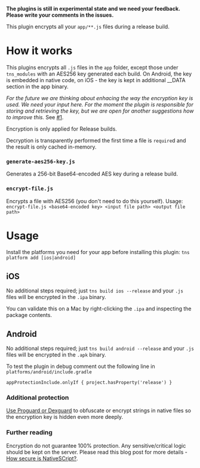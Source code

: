 **The plugins is still in experimental state and we need your feedback. Please write your comments in the issues.**

This plugin encrypts all your `app/**.js` files during a release build.

# How it works
This plugins encrypts all `.js` files in the `app` folder, except those under `tns_modules` with an AES256 key generated each build.
On Android, the key is embedded in native code, on iOS - the key is kept in additional __DATA section in the app binary.

*For the future we are thinking about enhacing the way the encryption key is used. We need your input here. For the moment the plugin is responsible for storing and retrieving the key, but we are open for another suggestions how to improve this.* See [#1](https://github.com/NativeScript/nativescript-app-encryption/issues/1).

Encryption is only applied for Release builds.

Decryption is transparently performed the first time a file is `require`d and the result is only cached in-memory.

### `generate-aes256-key.js`
Generates a 256-bit Base64-encoded AES key during a release build.

### `encrypt-file.js`
Encrypts a file with AES256 (you don't need to do this yourself).
Usage: `encrypt-file.js <base64-encoded key> <input file path> <output file path>`

# Usage
Install the platforms you need for your app before installing this plugin: `tns platform add [ios|android]`

## iOS
No additional steps required; just `tns build ios --release` and your `.js` files will be encrypted in the `.ipa` binary.

You can validate this on a Mac by right-clicking the `.ipa` and inspecting the package contents.

## Android
No additional steps required; just `tns build android --release` and your `.js` files will be encrypted in the `.apk` binary.

To test the plugin in debug comment out the following line in `platforms/android/include.gradle`

`appProtectionInclude.onlyIf { project.hasProperty('release') }`

### Additional protection
[Use Proguard or Dexguard](http://proguard.sourceforge.net/FAQ.html#encrypt) to obfuscate or encrypt strings in native files so the encryption key is hidden even more deeply. 

### Further reading
Encryption do not guarantee 100% protection. Any sensitive/critical logic should be kept on the server. Please read this blog post for more details - [How secure is NativeSCript?](https://www.nativescript.org/blog/how-secure-is-nativescript).
